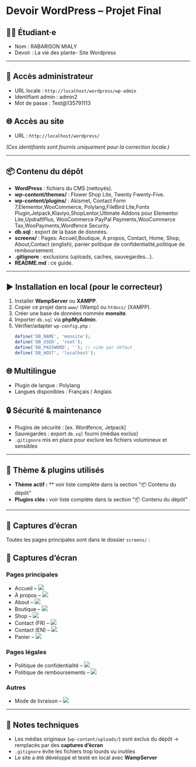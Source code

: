 # Devoir WordPress – Projet Final

## 👩‍🎓 Étudiant·e
- Nom : RABARISON MIALY
- Devoir : La vie des plante- Site Wordpress

---

## 🔑 Accès administrateur
- URL locale :  `http://localhost/wordpress/wp-admin`
- Identifiant admin : admin2
- Mot de passe : Test@135791113

## 🌐 Accès au site
- URL : `http://localhost/wordpress/`

*(Ces identifiants sont fournis uniquement pour la correction locale.)*

---

## 📦 Contenu du dépôt
- **WordPress** : fichiers du CMS (nettoyés).
- **wp-content/themes/** : Flower Shop Lite, Twenty Fwenty-Five.
- **wp-content/plugins/** :  Akismet, Contact Form 7,Elementor,WooCommerce, Polylang,FileBird Lite,Fonts Plugin,Jetpack,Klaviyo,ShopLentor,Ultimate Addons pour Elementor Lite,UpdraftPlus, WooCommerce PayPal Payments,WooCommerce Tax,WooPayments,Wordfence Security.
- **db.sql** : export de la base de données.
- **screens/** : Pages: Accueil,Boutique, A propos, Contact, Home, Shop, About,Contact (english), panier politique de confidentialité,politique de remboursement.
- **.gitignore** : exclusions (uploads, caches, sauvegardes…).
- **README.md** : ce guide.

---

## ▶️ Installation en local (pour le correcteur)
1. Installer **WampServer** ou **XAMPP**.
2. Copier ce projet dans `www/` (Wamp) ou `htdocs/` (XAMPP).
3. Créer une base de données nommée **monsite**.
4. Importer `db.sql` via **phpMyAdmin**.
5. Vérifier/adapter `wp-config.php` :
   ```php
   define('DB_NAME', 'monsite');
   define('DB_USER', 'root');
   define('DB_PASSWORD', ''); // vide par défaut
   define('DB_HOST', 'localhost');

## 🌐 Multilingue
- Plugin de langue : Polylang
- Langues disponibles : Français / Anglais

## 🔒 Sécurité & maintenance
- Plugins de sécurité : [ex. Wordfence, Jetpack]
- Sauvegardes : export `db.sql` fourni (médias exclus)
- `.gitignore` mis en place pour exclure les fichiers volumineux et sensibles

---

## 🧩 Thème & plugins utilisés
- **Thème actif :** ** voir liste complète dans la section "📦 Contenu du dépôt"
- **Plugins clés :** voir liste complète dans la section "📦 Contenu du dépôt"

---

## 📸 Captures d’écran
Toutes les pages principales sont dans le dossier `screens/` :

## 📸 Captures d’écran

### Pages principales
- Accueil – ![](screens/accueil.png)
- À propos – ![](screens/apropos.png)
- About – ![](screens/about.png)
- Boutique – ![](screens/boutique.png)
- Shop – ![](screens/shop.png)
- Contact (FR) – ![](screens/contact.png)
- Contact (EN) – ![](screens/contact-en.png)
- Panier – ![](screens/panier.png)

### Pages légales
- Politique de confidentialité – ![](screens/politique-de-confidentialite.png)
- Politique de remboursements – ![](screens/politique-de-remboursements.png)

### Autres
- Mode de livraison – ![](screens/mode-de-livraison.png)

---

## 📝 Notes techniques
- Les médias originaux (`wp-content/uploads/`) sont exclus du dépôt → remplacés par des **captures d’écran**
- `.gitignore` évite les fichiers trop lourds ou inutiles
- Le site a été développé et testé en local avec **WampServer**
